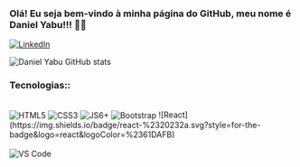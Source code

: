 ### Olá! Eu seja bem-vindo à minha página do GitHub, meu nome é Daniel Yabu!!! 👋😄




[![LinkedIn](https://img.shields.io/badge/LinkedIn-0077B5?style=for-the-badge&logo=linkedin&logoColor=white)](https://www.linkedin.com/in/daniel-yabu-b636a1240/)



![Daniel Yabu GitHub stats](https://github-readme-stats.vercel.app/api?username=danyabu21&show_icons=true&theme=tokyonight)


### Tecnologias::


<div style="display: inline_block"><br/>
<img align="center" src="https://img.shields.io/badge/HTML5-E34F26?style=for-the-badge&logo=html5&logoColor=white" alt="HTML5"/>
<img align="center" src="https://img.shields.io/badge/CSS3-1572B6?style=for-the-badge&logo=css3&logoColor=white" alt="CSS3"/>
<img align="center" src="https://img.shields.io/badge/JavaScript-F7DF1E?style=for-the-badge&logo=javascript&logoColor=black" alt="JS6+"/>
<img align="center" src="https://img.shields.io/badge/Bootstrap-563D7C?style=for-the-badge&logo=bootstrap&logoColor=white" alt="Bootstrap"/>
	![React](https://img.shields.io/badge/react-%2320232a.svg?style=for-the-badge&logo=react&logoColor=%2361DAFB)
</div>

<div style="display: inline_block"><br/>
<img align="center" src="https://img.shields.io/badge/Visual_Studio_Code-0078D4?style=for-the-badge&logo=visual%20studio%20code&logoColor=white" alt="VS Code"/>
</div>
